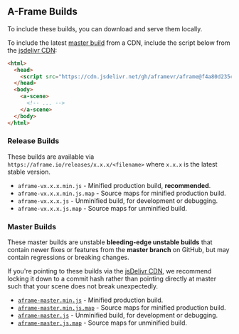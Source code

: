 ## A-Frame Builds

To include these builds, you can download and serve them locally.

To include the latest [master build](#master-builds) from a CDN, include the
script below from the [jsdelivr CDN](https://www.jsdelivr.com/):

```html
<html>
  <head>
    <script src="https://cdn.jsdelivr.net/gh/aframevr/aframe@f4a80d235cdbf9bee3bffca684c0f12985de145b/dist/aframe-master.min.js"></script>
  </head>
  <body>
    <a-scene>
      <!-- ... -->
    </a-scene>
  </body>
</html>
```

### Release Builds

These builds are available via `https://aframe.io/releases/x.x.x/<filename>`
where `x.x.x` is the latest stable version.

- `aframe-vx.x.x.min.js` - Minified production build, **recommended**.
- `aframe-vx.x.x.min.js.map` - Source maps for minified production build.
- `aframe-vx.x.x.js` - Unminified build, for development or debugging.
- `aframe-vx.x.x.js.map` - Source maps for unminified build.

### Master Builds

These master builds are unstable **bleeding-edge unstable builds** that contain
newer fixes or features from the **master branch** on GitHub, but may contain
regressions or breaking changes.

If you're pointing to these builds via the [jsDelivr CDN](https://www.jsdelivr.com/features#gh),
we recommend locking it down to a commit hash rather than pointing directly at
master such that your scene does not break unexpectedly.

- [`aframe-master.min.js`](aframe-master.min.js) - Minified production build.
- [`aframe-master.min.js.map`](aframe-master.min.js.map) - Source maps for minified production build.
- [`aframe-master.js`](aframe-master.js) - Unminified build, for development or debugging.
- [`aframe-master.js.map`](aframe-master.js.map) - Source maps for unminified build.
